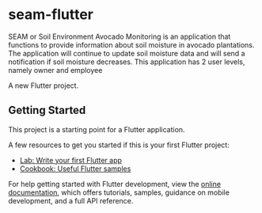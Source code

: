 # seam-flutter

SEAM or Soil Environment Avocado Monitoring is an application that functions to provide information about soil moisture in avocado plantations. The application will continue to update soil moisture data and will send a notification if soil moisture decreases. This application has 2 user levels, namely owner and employee

A new Flutter project.

## Getting Started

This project is a starting point for a Flutter application.

A few resources to get you started if this is your first Flutter project:

- [Lab: Write your first Flutter app](https://docs.flutter.dev/get-started/codelab)
- [Cookbook: Useful Flutter samples](https://docs.flutter.dev/cookbook)

For help getting started with Flutter development, view the
[online documentation](https://docs.flutter.dev/), which offers tutorials,
samples, guidance on mobile development, and a full API reference.
